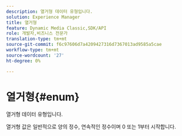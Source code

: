 ```yaml
---
description: 열거형 데이터 유형입니다.
solution: Experience Manager
title: 열거형
feature: Dynamic Media Classic,SDK/API
role: 개발자,비즈니스 전문가
translation-type: tm+mt
source-git-commit: f6c97606d7a4209427316d7367013ad9585a5cae
workflow-type: tm+mt
source-wordcount: '27'
ht-degree: 0%

---
```



# 열거형{#enum}

열거형 데이터 유형입니다.

열거형 값은 일반적으로 양의 정수, 연속적인 정수이며 0 또는 1부터 시작합니다.
